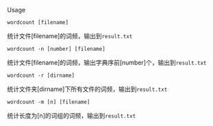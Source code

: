 Usage

```
wordcount [filename]
```
统计文件[filename]的词频，输出到`result.txt`
```
wordcount -n [number] [filename]
```
统计文件[filename]的词频，输出字典序前[number]个，输出到`result.txt`

```
wordcount -r [dirname]
```
统计文件夹[dirname]下所有文件的词频，输出到`result.txt`
```
wordcount -m [n] [filename]
```
 统计长度为[n]的词组的词频，输出到`result.txt`